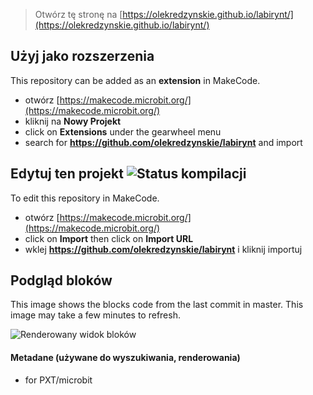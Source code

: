 
> Otwórz tę stronę na [https://olekredzynskie.github.io/labirynt/](https://olekredzynskie.github.io/labirynt/)

## Użyj jako rozszerzenia

This repository can be added as an **extension** in MakeCode.

* otwórz [https://makecode.microbit.org/](https://makecode.microbit.org/)
* kliknij na **Nowy Projekt**
* click on **Extensions** under the gearwheel menu
* search for **https://github.com/olekredzynskie/labirynt** and import

## Edytuj ten projekt ![Status kompilacji](https://github.com/olekredzynskie/labirynt/workflows/MakeCode/badge.svg)

To edit this repository in MakeCode.

* otwórz [https://makecode.microbit.org/](https://makecode.microbit.org/)
* click on **Import** then click on **Import URL**
* wklej **https://github.com/olekredzynskie/labirynt** i kliknij importuj

## Podgląd bloków

This image shows the blocks code from the last commit in master.
This image may take a few minutes to refresh.

![Renderowany widok bloków](https://github.com/olekredzynskie/labirynt/raw/master/.github/makecode/blocks.png)

#### Metadane (używane do wyszukiwania, renderowania)

* for PXT/microbit
<script src="https://makecode.com/gh-pages-embed.js"></script><script>makeCodeRender("{{ site.makecode.home_url }}", "{{ site.github.owner_name }}/{{ site.github.repository_name }}");</script>
